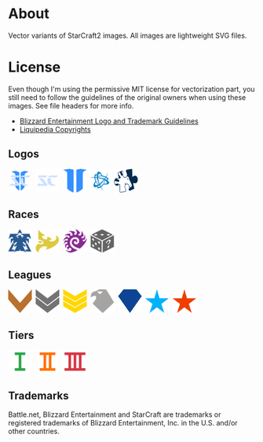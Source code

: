 # About
Vector variants of StarCraft2 images. All images are lightweight SVG files.
# License
Even though I'm using the permissive MIT license for vectorization part, you
still need to follow the guidelines of the original owners when using these images.
See file headers for more info.
* [Blizzard Entertainment Logo and Trademark Guidelines](https://www.blizzard.com/en-us/legal/8bcb0794-6641-4ce3-a573-8eb243bab342/blizzard-entertainment-logo-and-trademark-guidelines)
* [Liquipedia Copyrights](https://liquipedia.net/starcraft2/Liquipedia:Copyrights#)
## Logos
<img src="https://github.com/nephest/sc2-icons/blob/master/logo/logo.svg" width="48px" height="48px" alt="SarCraft2 logo"/>&#160;
<img src="https://github.com/nephest/sc2-icons/blob/master/logo/logo-text.svg" width="48px" height="48px" alt="StarCraft2 logo(text)"/>&#160;
<img src="https://github.com/nephest/sc2-icons/blob/master/logo/logo-number.svg" width="48px" height="48px" alt="StarCraft2 logo(number)"/>
<img src="https://github.com/nephest/sc2-icons/blob/master/logo/battlenet.svg" width="48px" height="48px" alt="Battle.net logo"/>
<img src="https://github.com/nephest/sc2-icons/blob/master/logo/liquipedia.svg" width="48px" height="48px" alt="Liquipedia logo"/>
## Races
<img src="https://github.com/nephest/sc2-icons/blob/master/race/terran.svg" width="48px" height="48px" alt="Terran"/>&#160;
<img src="https://github.com/nephest/sc2-icons/blob/master/race/protoss.svg" width="48px" height="48px" alt="Protoss"/>&#160;
<img src="https://github.com/nephest/sc2-icons/blob/master/race/zerg.svg" width="48px" height="48px" alt="Zerg"/>&#160;
<img src="https://github.com/nephest/sc2-icons/blob/master/race/random.svg" width="48px" height="48px" alt="Random"/>
## Leagues
<img src="https://github.com/nephest/sc2-icons/blob/master/league/bronze.svg" width="48px" height="48px" alt="Bronze"/>&#160;
<img src="https://github.com/nephest/sc2-icons/blob/master/league/silver.svg" width="48px" height="48px" alt="Silver"/>&#160;
<img src="https://github.com/nephest/sc2-icons/blob/master/league/gold.svg" width="48px" height="48px" alt="Gold"/>&#160;
<img src="https://github.com/nephest/sc2-icons/blob/master/league/platinum.svg" width="48px" height="48px" alt="Platinum"/>&#160;
<img src="https://github.com/nephest/sc2-icons/blob/master/league/diamond.svg" width="48px" height="48px" alt="Diamond"/>&#160;
<img src="https://github.com/nephest/sc2-icons/blob/master/league/master.svg" width="48px" height="48px" alt="Master"/>&#160;
<img src="https://github.com/nephest/sc2-icons/blob/master/league/grandmaster.svg" width="48px" height="48px" alt="GrandMaster"/>
## Tiers
<img src="https://github.com/nephest/sc2-icons/blob/master/league/tier-1.svg" width="48px" height="48px" alt="Tier1"/>&#160;
<img src="https://github.com/nephest/sc2-icons/blob/master/league/tier-2.svg" width="48px" height="48px" alt="Tier2"/>&#160;
<img src="https://github.com/nephest/sc2-icons/blob/master/league/tier-3.svg" width="48px" height="48px" alt="Tier3"/>
## Trademarks
Battle.net, Blizzard Entertainment and StarCraft are trademarks or registered trademarks of Blizzard Entertainment,
 Inc. in the U.S. and/or other countries.
